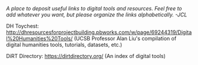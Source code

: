 *A place to deposit useful links to digital tools and resources. Feel free to add whatever you want, but please organize the links alphabetically. -JCL* 

DH Toychest: http://dhresourcesforprojectbuilding.pbworks.com/w/page/69244319/Digital%20Humanities%20Tools/ (UCSB Professor Alan Liu's compilation of digital humanities tools, tutorials, datasets, etc.)

DiRT Directory: https://dirtdirectory.org/ (An index of digital tools)
